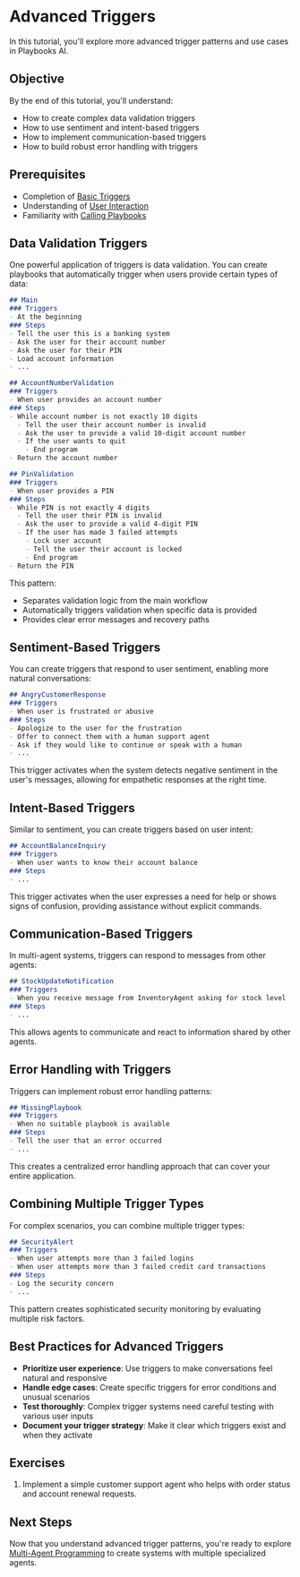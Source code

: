 # Advanced Triggers

In this tutorial, you'll explore more advanced trigger patterns and use cases in Playbooks AI.

## Objective

By the end of this tutorial, you'll understand:

- How to create complex data validation triggers
- How to use sentiment and intent-based triggers
- How to implement communication-based triggers
- How to build robust error handling with triggers

## Prerequisites

- Completion of [Basic Triggers](adding-triggers.md)
- Understanding of [User Interaction](user-interaction.md)
- Familiarity with [Calling Playbooks](calling-playbooks.md)

## Data Validation Triggers

One powerful application of triggers is data validation. You can create playbooks that automatically trigger when users provide certain types of data:

```markdown
## Main
### Triggers
- At the beginning
### Steps
- Tell the user this is a banking system
- Ask the user for their account number
- Ask the user for their PIN
- Load account information
- ...

## AccountNumberValidation
### Triggers
- When user provides an account number
### Steps
- While account number is not exactly 10 digits
  - Tell the user their account number is invalid
  - Ask the user to provide a valid 10-digit account number
  - If the user wants to quit
    - End program
- Return the account number

## PinValidation
### Triggers
- When user provides a PIN
### Steps
- While PIN is not exactly 4 digits
  - Tell the user their PIN is invalid
  - Ask the user to provide a valid 4-digit PIN
  - If the user has made 3 failed attempts
    - Lock user account
    - Tell the user their account is locked
    - End program
- Return the PIN
```

This pattern:

- Separates validation logic from the main workflow
- Automatically triggers validation when specific data is provided
- Provides clear error messages and recovery paths

## Sentiment-Based Triggers

You can create triggers that respond to user sentiment, enabling more natural conversations:

```markdown
## AngryCustomerResponse
### Triggers
- When user is frustrated or abusive
### Steps
- Apologize to the user for the frustration
- Offer to connect them with a human support agent
- Ask if they would like to continue or speak with a human
- ...
```

This trigger activates when the system detects negative sentiment in the user's messages, allowing for empathetic responses at the right time.

## Intent-Based Triggers

Similar to sentiment, you can create triggers based on user intent:

```markdown
## AccountBalanceInquiry
### Triggers
- When user wants to know their account balance
### Steps
- ...
```

This trigger activates when the user expresses a need for help or shows signs of confusion, providing assistance without explicit commands.

## Communication-Based Triggers

In multi-agent systems, triggers can respond to messages from other agents:

```markdown
## StockUpdateNotification
### Triggers
- When you receive message from InventoryAgent asking for stock level
### Steps
- ...
```

This allows agents to communicate and react to information shared by other agents.

## Error Handling with Triggers

Triggers can implement robust error handling patterns:

```markdown
## MissingPlaybook
### Triggers
- When no suitable playbook is available
### Steps
- Tell the user that an error occurred
- ...
```

This creates a centralized error handling approach that can cover your entire application.

## Combining Multiple Trigger Types

For complex scenarios, you can combine multiple trigger types:

```markdown
## SecurityAlert
### Triggers
- When user attempts more than 3 failed logins
- When user attempts more than 3 failed credit card transactions
### Steps
- Log the security concern
- ...
```

This pattern creates sophisticated security monitoring by evaluating multiple risk factors.

## Best Practices for Advanced Triggers

- **Prioritize user experience**: Use triggers to make conversations feel natural and responsive
- **Handle edge cases**: Create specific triggers for error conditions and unusual scenarios
- **Test thoroughly**: Complex trigger systems need careful testing with various user inputs
- **Document your trigger strategy**: Make it clear which triggers exist and when they activate

## Exercises

1. Implement a simple customer support agent who helps with order status and account renewal requests.

## Next Steps

Now that you understand advanced trigger patterns, you're ready to explore [Multi-Agent Programming](multi-agent-programming.md) to create systems with multiple specialized agents. 
